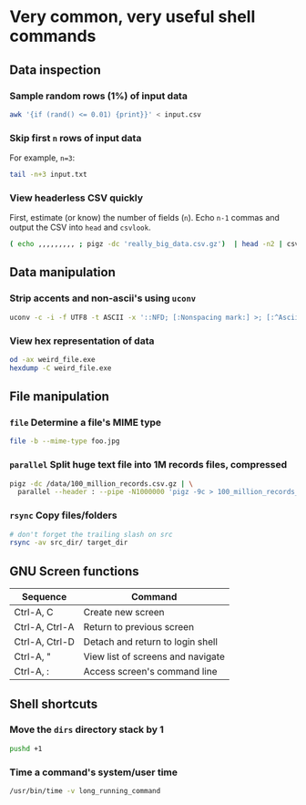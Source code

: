 # Very common, very useful shell commands

## Data inspection

### Sample random rows (1%) of input data
```sh
awk '{if (rand() <= 0.01) {print}}' < input.csv
```

### Skip first `n` rows of input data
For example, `n=3`:
```sh
tail -n+3 input.txt
```

### View headerless CSV quickly
First, estimate (or know) the number of fields (`n`). Echo `n-1` commas and output the CSV into `head` and `csvlook`.
```sh
( echo ,,,,,,,,, ; pigz -dc 'really_big_data.csv.gz')  | head -n2 | csvlook
```

## Data manipulation

### Strip accents and non-ascii's using `uconv`
```sh
uconv -c -i -f UTF8 -t ASCII -x '::NFD; [:Nonspacing mark:] >; [:^Ascii:] >; ::Upper; ::NFC;'
```

### View hex representation of data
```sh
od -ax weird_file.exe
hexdump -C weird_file.exe
```

## File manipulation

### `file` Determine a file's MIME type
```sh
file -b --mime-type foo.jpg
```

### `parallel` Split huge text file into 1M records files, compressed
```sh
pigz -dc /data/100_million_records.csv.gz | \
  parallel --header : --pipe -N1000000 'pigz -9c > 100_million_records_part_{#}.gz'
```

### `rsync` Copy files/folders
```sh
# don't forget the trailing slash on src
rsync -av src_dir/ target_dir
```

## GNU Screen functions
|Sequence|Command|
|----|----|
|Ctrl-A, C|Create new screen|
|Ctrl-A, Ctrl-A|Return to previous screen|
|Ctrl-A, Ctrl-D|Detach and return to login shell|
|Ctrl-A, "|View list of screens and navigate|
|Ctrl-A, :|Access screen's command line|

## Shell shortcuts

### Move the `dirs` directory stack by 1
```sh
pushd +1
```

### Time a command's system/user time
```sh
/usr/bin/time -v long_running_command
```
